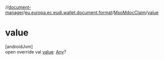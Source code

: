 //[document-manager](../../../index.md)/[eu.europa.ec.eudi.wallet.document.format](../index.md)/[MsoMdocClaim](index.md)/[value](value.md)

# value

[androidJvm]\
open override val [value](value.md): [Any](https://kotlinlang.org/api/latest/jvm/stdlib/kotlin-stdlib/kotlin/-any/index.html)?

